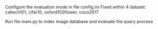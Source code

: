 Configure the evaluation mode in file config.ini
Fixed within 4 dataset: caltech101, cifar10, oxford102flower, coco2017

Run file main.py to index image database and evaluate the query process


